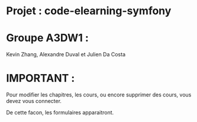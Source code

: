 # Projet : code-elearning-symfony

# Groupe A3DW1 :

Kevin Zhang, Alexandre Duval et Julien Da Costa

# IMPORTANT :

Pour modifier les chapitres, les cours, ou encore supprimer des cours, vous devez vous connecter.

De cette facon, les formulaires apparaitront.
